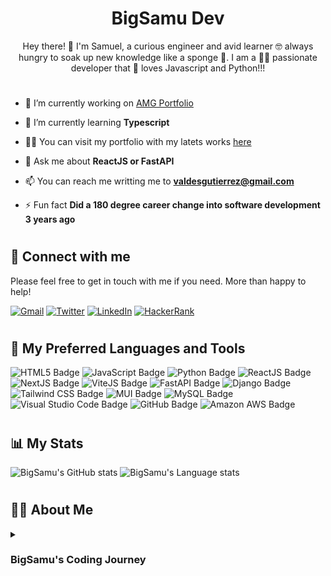 <h1 align="center">BigSamu Dev</h1>
<p align="center"> Hey there! 👋 I'm Samuel, a curious engineer and avid learner 🤓 always hungry to soak up new knowledge like a sponge 🧽. I am a 🧑‍💻 passionate developer that 🤩 loves Javascript and Python!!! </p>

#
- 🔭 I’m currently working on [AMG Portfolio](https://github.com/BigSamu/AMG_Portfolio)

- 🌱 I’m currently learning **Typescript**

<!-- - 👨‍💻 All of my projects are available at [www.bigsamu.com/projects](www.samuelvaldesgutierrez.com/projects) -->

- 👨‍💻 You can visit my portfolio with my latets works [here](www.bigsamu.com)
- 💬 Ask me about **ReactJS or FastAPI**

- 📫 You can reach me writting me to **valdesgutierrez@gmail.com**

<!-- - 📄 Know about my experiences [www.samuelvaldesgutierrez.com/about](www.samuelvaldesgutierrez.com/about) -->

- ⚡ Fun fact **Did a 180 degree career change into software development 3 years ago**

#

## 🤝 Connect with me

Please feel free to get in touch with me if you need. More than happy to help!

[![Gmail](https://img.shields.io/badge/--linkedin?label=Gmail&logo=gmail&style=social)](mailto:valdesgutierrez@gmail.com)
[![Twitter](https://img.shields.io/badge/--twitter?label=Twitter&logo=twitter&style=social)](https://twitter.com/BigSamu5)
[![LinkedIn](https://img.shields.io/badge/--linkedin?label=LinkedIn&logo=LinkedIn&style=social)](https://www.linkedin.com/in/samuel-valdes-gutierrez)
[![HackerRank](https://img.shields.io/badge/--hackerrank?label=HackerRank&logo=hackerrank&style=social)](https://www.hackerrank.com/BigSamu)

#

## 🧰 My Preferred Languages and Tools

![HTML5 Badge](https://img.shields.io/badge/HTML5-E34F26?logo=html5&logoColor=fff&style=for-the-badge)
![JavaScript Badge](https://img.shields.io/badge/JavaScript-F7DF1E?logo=javascript&logoColor=000&style=for-the-badge)
![Python Badge](https://img.shields.io/badge/Python-3776AB?logo=python&logoColor=fff&style=for-the-badge)
![ReactJS Badge](https://img.shields.io/badge/React-61DAFB?logo=react&logoColor=000&style=for-the-badge)
![NextJS Badge](https://img.shields.io/badge/Next.js-000?logo=nextdotjs&logoColor=fff&style=for-the-badge)
![ViteJS Badge](https://img.shields.io/badge/Vite-646CFF?logo=vite&logoColor=fff&style=for-the-badge)
![FastAPI Badge](https://img.shields.io/badge/FastAPI-009688?logo=fastapi&logoColor=fff&style=for-the-badge)
![Django Badge](https://img.shields.io/badge/Django-092E20?logo=django&logoColor=fff&style=for-the-badge)
![Tailwind CSS Badge](https://img.shields.io/badge/Tailwind%20CSS-06B6D4?logo=tailwindcss&logoColor=fff&style=for-the-badge)
![MUI Badge](https://img.shields.io/badge/MUI-007FFF?logo=mui&logoColor=fff&style=for-the-badge)
![MySQL Badge](https://img.shields.io/badge/MySQL-4479A1?logo=mysql&logoColor=fff&style=for-the-badge)
![Visual Studio Code Badge](https://img.shields.io/badge/Visual%20Studio%20Code-007ACC?logo=visualstudiocode&logoColor=fff&style=for-the-badge)
![GitHub Badge](https://img.shields.io/badge/GitHub-181717?logo=github&logoColor=fff&style=for-the-badge)
![Amazon AWS Badge](https://img.shields.io/badge/Amazon%20AWS-232F3E?logo=amazonaws&logoColor=fff&style=for-the-badge)

#

## 📊 My Stats

![BigSamu's GitHub stats](https://github-readme-stats.vercel.app/api?username=bigsamu&show_icons=true&theme=gruvbox&layout=compact)
![BigSamu's Language stats](https://github-readme-stats.vercel.app/api/top-langs?username=bigsamu&show_icons=true&theme=gruvbox&layout=compact)

#

## 👨‍💻 About Me

<details> 
<summary><h3> BigSamu's Coding Journey</h3></summary>

My engineering journey began when I pursued a Bachelor's Degree in Engineering 🎓, where I delved into a variety of topics like math ➕, physics 🌎, energy 🔥, mechanics 🛠️, electricity ⚡, finance 💰, and programming 👨‍💻. Yep, you read that right! In Chile 🇨🇱, engineering degrees take six years 🤯. However, in my case, I took seven 😱 because I was fascinated about programming and computing 💻. I realized that my passion lay in these areas, and that's where I wanted to take my career.

After finishing my degree 👨‍🎓, I set my sights on building a career in Fintech. I was fortunate enough to work in big tech incumbents 🏢 and investment bank companies 🏦, where I developed specialized skills. But after six years, I realized that I was drifting away from my passion for coding 👨‍💻, and my skills were just sitting in a drawer 🗄️. That's when I decided to take action and enroll myself in a Full-Stack Development Bootcamp to refresh my skills and pursue an MSc Computing Degree in the UK 🇬🇧 to further my education and pave the way for a software engineering career 🖥.

Nowadays, I keep busy by working as a TA in a coding academy, where I'm constantly helping students to achieve their dreams for a career in tech. In my free time ⏱, I'm always learning new trends and technologies 📖 and working on personal projects or jobs as a freelance developer 😎. I'm familiar with a range of Full-Stack technologies, but my favorite languages are Javascript and Python, especially when used with ReactJS and FastAPI frameworks 🙌.

</details>